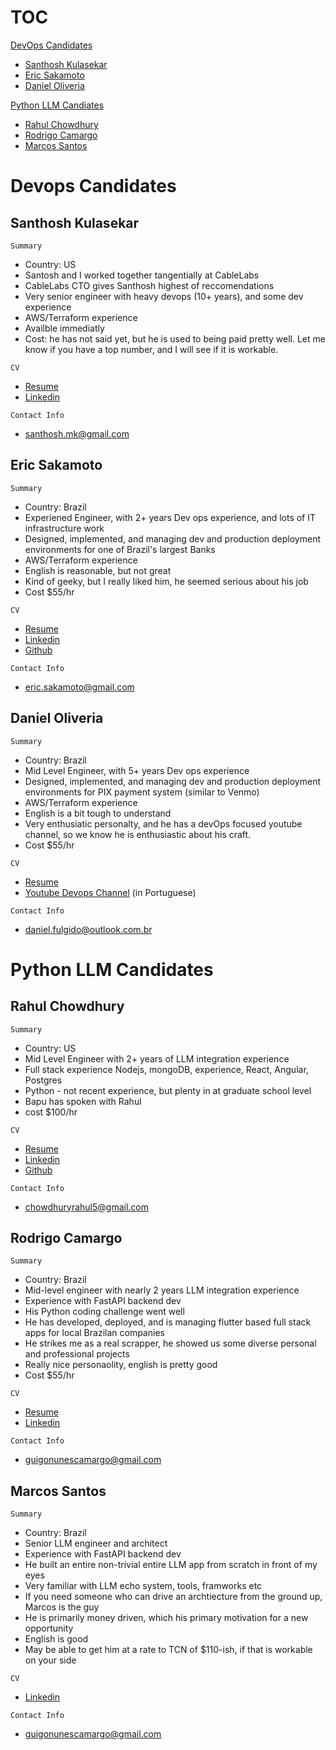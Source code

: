 # TOC

[DevOps Candidates](#devops-candidates)
  - [Santhosh Kulasekar](#santhosh-kulasekar)
  - [Eric Sakamoto](#eric-sakamoto)
  - [Daniel Oliveria](#daniel-olivera)

[Python LLM Candiates](#python-llm-candidates)
  - [Rahul Chowdhury](#rahul-chowdhury)
  - [Rodrigo Camargo](#rodrigo-camargo)
  - [Marcos Santos](#marcos-santos)

# Devops Candidates

## Santhosh Kulasekar

`Summary`
* Country: US
* Santosh and I worked together tangentially at CableLabs
* CableLabs CTO gives Santhosh highest of reccomendations
* Very senior engineer with heavy devops (10+ years), and some dev experience
* AWS/Terraform experience
* Availble immediatly
* Cost: he has not said yet, but he is used to being paid pretty well.  Let me know if you have a top number, and I will see if it is workable.

`CV`
* [Resume](https://github.com/SteveAtSentosa/tcn-recruiting/blob/master/resumes/sentosa-resume-devops-Santhosh-Kulasekar.pdf)
* [Linkedin](https://www.linkedin.com/in/santhosh-k-8884504/)

`Contact Info`
* santhosh.mk@gmail.com

## Eric Sakamoto

`Summary`
* Country: Brazil
* Experiened Engineer, with 2+ years Dev ops experience, and lots of IT infrastructure work
* Designed, implemented, and managing dev and production deployment environments for one of Brazil's largest Banks
* AWS/Terraform experience
* English is reasonable, but not great
* Kind of geeky, but I really liked him, he seemed serious about his job
* Cost $55/hr

`CV`
* [Resume](https://github.com/SteveAtSentosa/tcn-recruiting/blob/master/resumes/sentosa-resume-devops-Eric-Sakamoto.pdf)
* [Linkedin](https://www.linkedin.com/in/eric-sakamoto-b23a381)
* [Github](https://github.com/ericsakamoto)

`Contact Info`
* eric.sakamoto@gmail.com

## Daniel Oliveria

`Summary`
* Country: Brazil
* Mid Level Engineer, with 5+ years Dev ops experience
* Designed, implemented, and managing dev and production deployment environments for PIX payment system (similar to Venmo)
* AWS/Terraform experience
* English is a bit tough to understand
* Very enthusiatic personalty, and he has a devOps focused youtube channel, so we know he is enthusiastic about his craft.
* Cost $55/hr

`CV`
* [Resume](https://github.com/SteveAtSentosa/tcn-recruiting/blob/master/resumes/sentosa-resume-devops-Daniel-Oliveria.pdf)
* [Youtube Devops Channel](https://www.youtube.com/@DevOpsnaInfra) (in Portuguese)

`Contact Info`
* daniel.fulgido@outlook.com.br


# Python LLM Candidates

## Rahul Chowdhury

`Summary`
* Country: US
* Mid Level Engineer with 2+ years of LLM integration experience
* Full stack experience Nodejs, mongoDB, experience, React, Angular, Postgres
* Python - not recent experience, but plenty in at graduate school level
* Bapu has spoken with Rahul
* cost $100/hr

`CV`
* [Resume](https://github.com/SteveAtSentosa/tcn-recruiting/blob/master/resumes/sentosa-resume-py-llm-Rahul-Chowdhury.pdf)
* [Linkedin](https://www.linkedin.com/in/rahuchow/)
* [Github](https://github.com/rc1208)

`Contact Info`
* chowdhuryrahul5@gmail.com


## Rodrigo Camargo

`Summary`
* Country: Brazil
* Mid-level engineer with nearly 2 years LLM integration experience
* Experience with FastAPI backend dev
* His Python coding challenge went well
* He has developed, deployed, and is managing flutter based full stack apps for local Brazilan companies
* He strikes me as a real scrapper, he showed us some diverse personal and professional projects
* Really nice personaolity, english is pretty good
* Cost $55/hr

`CV`
* [Resume](https://github.com/SteveAtSentosa/tcn-recruiting/blob/master/resumes/sentosa-resume-py-llm-Rodrigo-Camargo.pdf)
* [Linkedin](https://www.linkedin.com/in/rodrigoncamargo/)

`Contact Info`
* guigonunescamargo@gmail.com


## Marcos Santos

`Summary`
* Country: Brazil
* Senior LLM engineer and architect
* Experience with FastAPI backend dev
* He built an entire non-trivial entire LLM app from scratch in front of my eyes
* Very familiar with LLM echo system, tools, framworks etc
* If you need someone who can drive an archtiecture from the ground up, Marcos is the guy
* He is primarily money driven, which his primary motivation for a new opportunity
* English is good
* May be able to get him at a rate to TCN of $110-ish, if that is workable on your side

`CV`

* [Linkedin](https://www.linkedin.com/in/marcosnataqs/)

`Contact Info`
* guigonunescamargo@gmail.com



